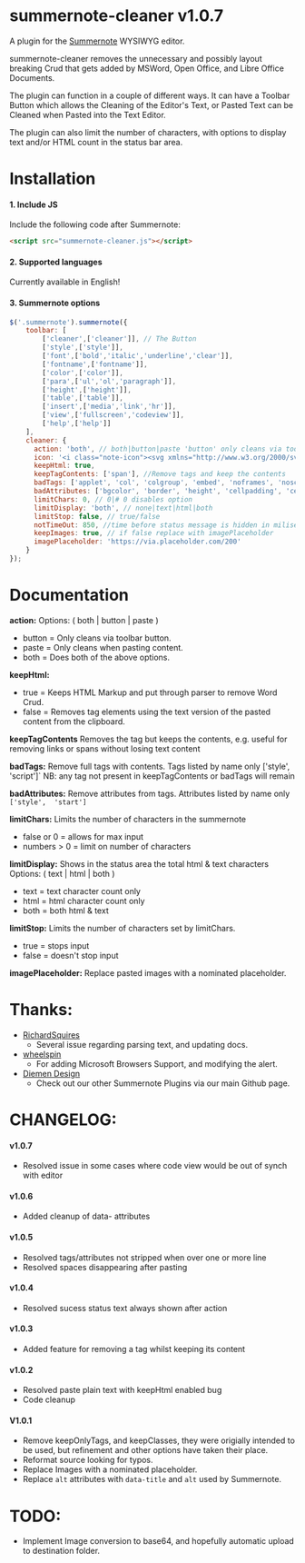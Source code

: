 # summernote-cleaner v1.0.7
A plugin for the [Summernote](https://github.com/summernote/summernote/) WYSIWYG editor.

summernote-cleaner removes the unnecessary and possibly layout breaking Crud that gets added by MSWord, Open Office, and Libre Office Documents.

The plugin can function in a couple of different ways. It can have a Toolbar Button which allows the Cleaning of the Editor's Text, or Pasted Text can be Cleaned when Pasted into the Text Editor.

The plugin can also limit the number of characters, with options to display text and/or HTML count in the status bar area.

# Installation

#### 1. Include JS

Include the following code after Summernote:

```html
<script src="summernote-cleaner.js"></script>
```

#### 2. Supported languages

Currently available in English!

#### 3. Summernote options

```javascript
$('.summernote').summernote({
    toolbar: [
        ['cleaner',['cleaner']], // The Button
        ['style',['style']],
        ['font',['bold','italic','underline','clear']],
        ['fontname',['fontname']],
        ['color',['color']],
        ['para',['ul','ol','paragraph']],
        ['height',['height']],
        ['table',['table']],
        ['insert',['media','link','hr']],
        ['view',['fullscreen','codeview']],
        ['help',['help']]
    ],
    cleaner: {
      action: 'both', // both|button|paste 'button' only cleans via toolbar button, 'paste' only clean when pasting content, both does both options.
      icon: '<i class="note-icon"><svg xmlns="http://www.w3.org/2000/svg" id="libre-paintbrush" viewBox="0 0 14 14" width="14" height="14"><path d="m 11.821425,1 q 0.46875,0 0.82031,0.311384 0.35157,0.311384 0.35157,0.780134 0,0.421875 -0.30134,1.01116 -2.22322,4.212054 -3.11384,5.035715 -0.64956,0.609375 -1.45982,0.609375 -0.84375,0 -1.44978,-0.61942 -0.60603,-0.61942 -0.60603,-1.469866 0,-0.857143 0.61608,-1.419643 l 4.27232,-3.877232 Q 11.345985,1 11.821425,1 z m -6.08705,6.924107 q 0.26116,0.508928 0.71317,0.870536 0.45201,0.361607 1.00781,0.508928 l 0.007,0.475447 q 0.0268,1.426339 -0.86719,2.32366 Q 5.700895,13 4.261155,13 q -0.82366,0 -1.45982,-0.311384 -0.63616,-0.311384 -1.0212,-0.853795 -0.38505,-0.54241 -0.57924,-1.225446 -0.1942,-0.683036 -0.1942,-1.473214 0.0469,0.03348 0.27455,0.200893 0.22768,0.16741 0.41518,0.29799 0.1875,0.130581 0.39509,0.24442 0.20759,0.113839 0.30804,0.113839 0.27455,0 0.3683,-0.247767 0.16741,-0.441965 0.38505,-0.753349 0.21763,-0.311383 0.4654,-0.508928 0.24776,-0.197545 0.58928,-0.31808 0.34152,-0.120536 0.68974,-0.170759 0.34821,-0.05022 0.83705,-0.07031 z"/></svg></i>',
      keepHtml: true,
      keepTagContents: ['span'], //Remove tags and keep the contents
      badTags: ['applet', 'col', 'colgroup', 'embed', 'noframes', 'noscript', 'script', 'style', 'title', 'meta', 'link', 'head'], //Remove full tags with contents
      badAttributes: ['bgcolor', 'border', 'height', 'cellpadding', 'cellspacing', 'lang', 'start', 'style', 'valign', 'width', 'data-(.*?)'], //Remove attributes from remaining tags
      limitChars: 0, // 0|# 0 disables option
      limitDisplay: 'both', // none|text|html|both
      limitStop: false, // true/false
      notTimeOut: 850, //time before status message is hidden in miliseconds
      keepImages: true, // if false replace with imagePlaceholder
      imagePlaceholder: 'https://via.placeholder.com/200'
    }
});
```

# Documentation

**action:**
Options: ( both | button | paste )
- button = Only cleans via toolbar button.
- paste = Only cleans when pasting content.
- both = Does both of the above options.

**keepHtml:**
- true = Keeps HTML Markup and put through parser to remove Word Crud.
- false = Removes tag elements using the text version of the pasted content from the clipboard.

**keepTagContents**
Removes the tag but keeps the contents, e.g. useful for removing links or spans without losing text content

**badTags:**
Remove full tags with contents. Tags listed by name only ['style',  'script']`
NB: any tag not present in keepTagContents or badTags will remain

**badAttributes:**
Remove attributes from tags. Attributes listed by name only `['style',  'start']`

**limitChars:**
Limits the number of characters in the summernote
- false or 0 = allows for max input
- numbers > 0 = limit on number of characters

**limitDisplay:**
Shows in the status area the total html & text characters
Options: ( text | html | both )
- text = text character count only
- html = html character count only
- both = both html & text

**limitStop:**
Limits the number of characters set by limitChars.
- true = stops input
- false = doesn't stop input

**imagePlaceholder:**
Replace pasted images with a nominated placeholder.

# Thanks:
- [RichardSquires](https://github.com/RichardSquires)
  - Several issue regarding parsing text, and updating docs.
- [wheelspin](https://github.com/wheelspin)
  - For adding Microsoft Browsers Support, and modifying the alert.
- [Diemen Design](https://github.com/DiemenDesign/)
  - Check out our other Summernote Plugins via our main Github page.

# CHANGELOG:
#### v1.0.7
- Resolved issue in some cases where code view would be out of synch with editor

#### v1.0.6
- Added cleanup of data- attributes

#### v1.0.5
- Resolved tags/attributes not stripped when over one or more line
- Resolved spaces disappearing after pasting

#### v1.0.4
- Resolved sucess status text always shown after action

#### v1.0.3
- Added feature for removing a tag whilst keeping its content

#### v1.0.2
- Resolved paste plain text with keepHtml enabled bug
- Code cleanup

#### V1.0.1
- Remove keepOnlyTags, and keepClasses, they were origially intended to be used, but refinement and other options have taken their place.
- Reformat source looking for typos.
- Replace Images with a nominated placeholder.
- Replace `alt` attributes with `data-title` and `alt` used by Summernote.

# TODO:
- Implement Image conversion to base64, and hopefully automatic upload to destination folder.
